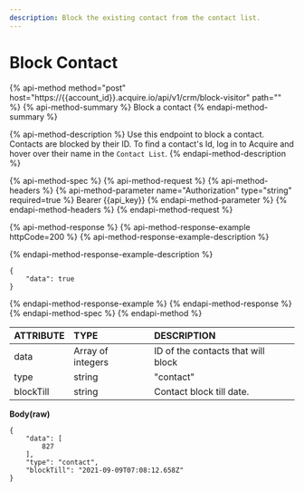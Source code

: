 ```yaml
---
description: Block the existing contact from the contact list.
---
```


# Block Contact

{% api-method method="post" host="https://{{account\_id}}.acquire.io/api/v1/crm/block-visitor​" path="" %}
{% api-method-summary %}
Block a contact
{% endapi-method-summary %}

{% api-method-description %}
Use this endpoint to block a contact. Contacts are blocked by their ID. To find a contact's Id, log in to Acquire and hover over their name in the `Contact List`.
{% endapi-method-description %}

{% api-method-spec %}
{% api-method-request %}
{% api-method-headers %}
{% api-method-parameter name="Authorization" type="string" required=true %}
Bearer {{api\_key}}
{% endapi-method-parameter %}
{% endapi-method-headers %}
{% endapi-method-request %}

{% api-method-response %}
{% api-method-response-example httpCode=200 %}
{% api-method-response-example-description %}

{% endapi-method-response-example-description %}

```
{
    "data": true
}
```
{% endapi-method-response-example %}
{% endapi-method-response %}
{% endapi-method-spec %}
{% endapi-method %}

| ATTRIBUTE | TYPE | DESCRIPTION |
| :--- | :--- | :--- |
| data | Array of integers | ID of the contacts that will block |
| type | string | "contact" |
| blockTill | string | Contact block till date. |

**Body\(raw\)**

```text
{
    "data": [
        827
    ],
    "type": "contact",
    "blockTill": "2021-09-09T07:08:12.658Z"
}
```

